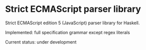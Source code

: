 Strict ECMAScript parser library
================================

Strict ECMAScript edition 5 (JavaScript) parser library for Haskell.

Implemented: full specification grammar except regex literals

Current status: under development